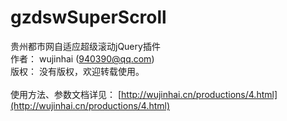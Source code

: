 # gzdswSuperScroll
贵州都市网自适应超级滚动jQuery插件<br/>
作者： wujinhai (940390@qq.com)<br/>
版权： 没有版权，欢迎转载使用。<br/>
<br/>
使用方法、参数文档详见： [http://wujinhai.cn/productions/4.html](http://wujinhai.cn/productions/4.html)